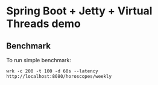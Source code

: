 # Spring Boot + Jetty + Virtual Threads demo

## Benchmark

To run simple benchmark:

`wrk -c 200 -t 100 -d 60s --latency http://localhost:8080/horoscopes/weekly`
